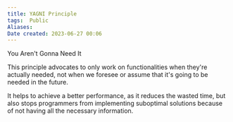 ```yaml
---
title: YAGNI Principle
tags:  Public
Aliases:
Date created: 2023-06-27 00:06
---
```


You Aren't Gonna Need It

This principle advocates to only work on functionalities when they're actually needed, not when we foresee or assume that it's going to be needed in the future.

It helps to achieve a better performance, as it reduces the wasted time, but also stops programmers from implementing suboptimal solutions because of not having all the necessary information.